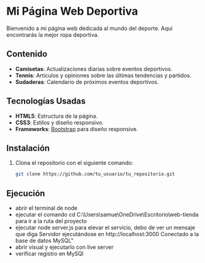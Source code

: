 # Mi Página Web Deportiva

Bienvenido a mi página web dedicada al mundo del deporte. Aquí encontrarás la mejor ropa deportiva.

## Contenido

- **Camisetas**: Actualizaciones diarias sobre eventos deportivos.
- **Tennis**: Artículos y opiniones sobre las últimas tendencias y partidos.
- **Sudaderas**: Calendario de próximos eventos deportivos.


## Tecnologías Usadas

- **HTML5**: Estructura de la página.
- **CSS3**: Estilos y diseño responsivo.
- **Frameworks**: [Bootstrap](https://getbootstrap.com/) para diseño responsive.

## Instalación

1. Clona el repositorio con el siguiente comando:
   ```bash
   git clone https://github.com/tu_usuario/tu_repositorio.git


## Ejecución

- abrir el terminal de node
- ejecutar el comando cd C:\Users\samue\OneDrive\Escritorio\web-tienda para ir a la ruta del proyecto
- ejecutar node server.js para elevar el servicio, debo de ver un mensaje que diga 
   Servidor ejecutándose en http://localhost:3000
   Conectado a la base de datos MySQL"
- abrir visual y ejecutarlo con live server 
- verificar registro en MySQl
